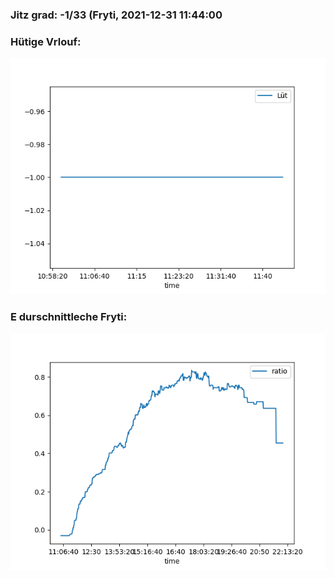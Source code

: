 ### Jitz grad: -1/33 (Fryti, 2021-12-31 11:44:00

### Hütige Vrlouf:
![Graph](Today.png)

### E durschnittleche Fryti:
![Graph](Fryti.png)